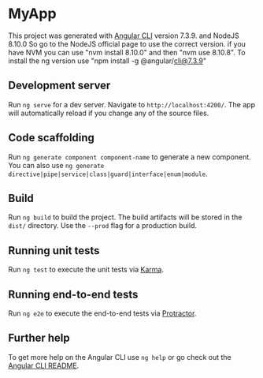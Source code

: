 # MyApp

This project was generated with [Angular CLI](https://github.com/angular/angular-cli) version 7.3.9. and NodeJS 8.10.0
So go to the NodeJS official page to use the correct version. if you have NVM you can use "nvm install 8.10.0" and then "nvm use 8.10.8".
To install the ng version use "npm install -g @angular/cli@7.3.9" 

## Development server

Run `ng serve` for a dev server. Navigate to `http://localhost:4200/`. The app will automatically reload if you change any of the source files.

## Code scaffolding

Run `ng generate component component-name` to generate a new component. You can also use `ng generate directive|pipe|service|class|guard|interface|enum|module`.

## Build

Run `ng build` to build the project. The build artifacts will be stored in the `dist/` directory. Use the `--prod` flag for a production build.

## Running unit tests

Run `ng test` to execute the unit tests via [Karma](https://karma-runner.github.io).

## Running end-to-end tests

Run `ng e2e` to execute the end-to-end tests via [Protractor](http://www.protractortest.org/).

## Further help

To get more help on the Angular CLI use `ng help` or go check out the [Angular CLI README](https://github.com/angular/angular-cli/blob/master/README.md).
